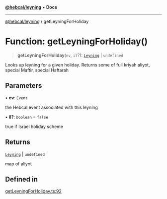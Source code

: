 [**@hebcal/leyning**](../README.md) • **Docs**

***

[@hebcal/leyning](../globals.md) / getLeyningForHoliday

# Function: getLeyningForHoliday()

> **getLeyningForHoliday**(`ev`, `il`?): [`Leyning`](../type-aliases/Leyning.md) \| `undefined`

Looks up leyning for a given holiday. Returns some
of full kriyah aliyot, special Maftir, special Haftarah

## Parameters

• **ev**: `Event`

the Hebcal event associated with this leyning

• **il?**: `boolean` = `false`

true if Israel holiday scheme

## Returns

[`Leyning`](../type-aliases/Leyning.md) \| `undefined`

map of aliyot

## Defined in

[getLeyningForHoliday.ts:92](https://github.com/hebcal/hebcal-leyning/blob/40b5eb1606b3ea086311ad0bbcf740bb6031ecb8/src/getLeyningForHoliday.ts#L92)
